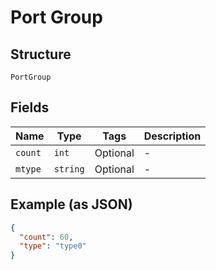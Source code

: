 
# Port Group

## Structure

`PortGroup`

## Fields

| Name | Type | Tags | Description |
|  --- | --- | --- | --- |
| `count` | `int` | Optional | - |
| `mtype` | `string` | Optional | - |

## Example (as JSON)

```json
{
  "count": 60,
  "type": "type0"
}
```

